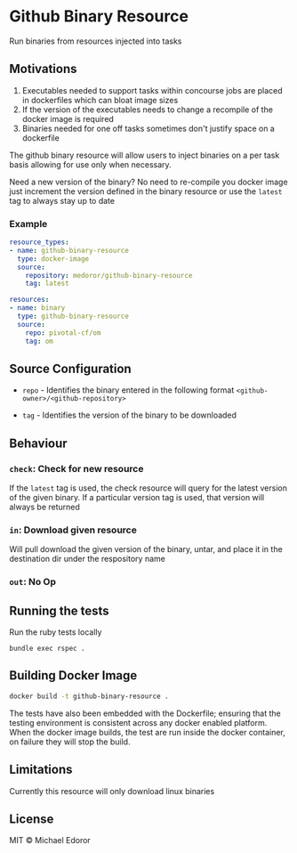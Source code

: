 # Github Binary Resource

Run binaries from resources injected into tasks

## Motivations
1. Executables needed to support tasks within concourse jobs are placed 
   in dockerfiles which can bloat image sizes
1. If the version of the executables needs to change a recompile
   of the docker image is required
1. Binaries needed for one off tasks sometimes don't justify
   space on a dockerfile
   
The github binary resource will allow users to inject binaries on a per
task basis allowing for use only when necessary.  

Need a new version of the binary? No need to re-compile you docker image
just increment the version defined in the binary resource or use the
`latest` tag to always stay up to date


### Example

```yaml
resource_types:
- name: github-binary-resource
  type: docker-image
  source:
    repository: medoror/github-binary-resource
    tag: latest

resources:
- name: binary
  type: github-binary-resource
  source:
    repo: pivotal-cf/om
    tag: om
```

## Source Configuration
  
- `repo` - Identifies the binary entered in the following format `<github-owner>/<github-repository>`

- `tag`  - Identifies the version of the binary to be downloaded
  
  
## Behaviour

### `check`: Check for new resource
If the `latest` tag is used, the check resource will query for the latest version of the given binary. If a particular
version tag is used, that version will always be returned

### `in`: Download given resource
Will pull download the given version of the binary, untar, and place it in the destination dir under the respository name 

### `out`: No Op


## Running the tests

Run the ruby tests locally

```
bundle exec rspec .
```

## Building Docker Image

```bash
docker build -t github-binary-resource .
```
The tests have also been embedded with the Dockerfile; ensuring that the testing environment is consistent across any docker enabled platform. When the docker image builds, the test are run inside the docker container, on failure they will stop the build.

## Limitations
Currently this resource will only download linux binaries

## License

MIT © Michael Edoror